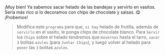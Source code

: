 <gs-attire attire-url="https://raw.githubusercontent.com/MumukiProject/mumuki-guia-gobstones-alternativa-kids/master/assets/attires/config.json"></gs-attire>
<gs-toolbox toolbox-url="https://raw.githubusercontent.com/MumukiProject/mumuki-guia-gobstones-alternativa-kids/master/assets/toolbox.xml"> </gs-toolbox>

¡Muy bien! Ya sabemos sacar helado de las bandejas y servirlo en vasitos. Sería más rico si lo decoramos con chips de chocolate y salsas. :yum: ¡Probemos!

> Modifica este `programa` para que, `si hay` helado de frutilla, además de `servirlo` en el vasito, le ponga chips de chocolate blanco. Para `Servir` los `Chips` sobre el helado tendremos que `movernos` hasta el tarro, `sacar 3` bolitas `azules` (para `Juntar Chips`), y luego volver al helado para `poner` las `3` bolitas `azules`. 
